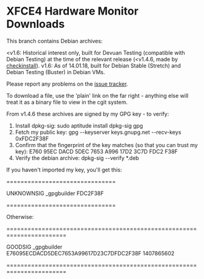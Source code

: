 XFCE4 Hardware Monitor Downloads
================================

This branch contains Debian archives:

<v1.6: Historical interest only, built for Devuan Testing (compatible with
Debian Testing) at the time of the relevant release  (<v1.4.6, made by
[checkinstall](http://asic-linux.com.mx/~izto/checkinstall/)).
v1.6: As of 14.01.18, built for Debian Stable (Stretch) and Debian Testing
(Buster) in Debian VMs.

Please report any problems on the [issue tracker](https://bugzilla.xfce.org/buglist.cgi?component=General&list_id=19900&product=Xfce4-hardware-monitor-plugin).

To download a file, use the 'plain' link on the far right - anything else will
treat it as a binary file to view in the cgit system.

From v1.4.6 these archives are signed by my GPG key - to verify:

1. Install dpkg-sig: sudo aptitude install dpkg-sig gpg
2. Fetch my public key: gpg --keyserver keys.gnupg.net --recv-keys 0xFDC2F38F
3. Confirm that the fingerprint of the key matches (so that you can trust my key): E760 95EC DACD 5DEC 7653 A996 17D2 3C7D FDC2 F38F
4. Verify the debian archive: dpkg-sig --verify *.deb

If you haven't imported my key, you'll get this:

===============================

UNKNOWNSIG _gpgbuilder FDC2F38F

===============================

Otherwise:

=======================================================================

GOODSIG _gpgbuilder E76095ECDACD5DEC7653A99617D23C7DFDC2F38F 1407865602

=======================================================================
